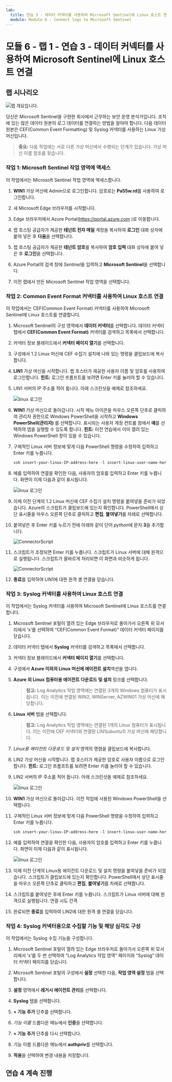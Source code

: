 ```yaml
---
lab:
  title: 연습 3 - 데이터 커넥터를 사용하여 Microsoft Sentinel에 Linux 호스트 연결
  module: Module 6 - Connect logs to Microsoft Sentinel
---
```


# <a name="module-6---lab-1---exercise-3---connect-linux-hosts-to-microsoft-sentinel-using-data-connectors"></a>모듈 6 - 랩 1 - 연습 3 - 데이터 커넥터를 사용하여 Microsoft Sentinel에 Linux 호스트 연결

## <a name="lab-scenario"></a>랩 시나리오

![랩 개요입니다.](../Media/SC-200-Lab_Diagrams_Mod6_L1_Ex3.png)

당신은 Microsoft Sentinel을 구현한 회사에서 근무하는 보안 운영 분석가입니다. 조직에 있는 많은 데이터 원본의 로그 데이터를 연결하는 방법을 알아야 합니다. 다음 데이터 원본은 CEF(Common Event Formatting) 및 Syslog 커넥터를 사용하는 Linux 가상 머신입니다.


>**중요:** 다음 작업에는 서로 다른 가상 머신에서 수행되는 단계가 있습니다. 가상 머신 이름 참조를 찾습니다.

### <a name="task-1-access-the-microsoft-sentinel-workspace"></a>작업 1: Microsoft Sentinel 작업 영역에 액세스

이 작업에서는 Microsoft Sentinel 작업 영역에 액세스합니다.

1. **WIN1** 가상 머신에 Admin으로 로그인합니다. 암호로는 **Pa55w.rd**를 사용하여 로그인합니다.  

1. 새 Microsoft Edge 브라우저를 시작합니다.

1. Edge 브라우저에서 Azure Portal(https://portal.azure.com )로 이동합니다.

1. 랩 호스팅 공급자가 제공한 **테넌트 전자 메일** 계정을 복사하여 **로그인** 대화 상자에 붙여 넣은 후 **다음**을 선택합니다.

1. 랩 호스팅 공급자가 제공한 **테넌트 암호**를 복사하여 **암호 입력** 대화 상자에 붙여 넣은 후 **로그인**을 선택합니다.

1. Azure Portal의 검색 창에 *Sentinel*을 입력하고 **Microsoft Sentinel**을 선택합니다.

1. 이전 랩에서 만든 Microsoft Sentinel 작업 영역을 선택합니다.


### <a name="task-2-connect-a-linux-host-using-the-common-event-format-connector"></a>작업 2: Common Event Format 커넥터를 사용하여 Linux 호스트 연결

이 작업에서는 CEF(Common Event Format) 커넥터를 사용하여 Microsoft Sentinel에 Linux 호스트를 연결합니다.

1. Microsoft Sentinel의 구성 영역에서 **데이터 커넥터**를 선택합니다. 데이터 커넥터 탭에서 **CEF(Common Event Format)** 커넥터를 검색하고 목록에서 선택합니다.

1. 커넥터 정보 블레이드에서 **커넥터 페이지 열기**를 선택합니다.

1. 구성에서 1.2 Linux 머신에 CEF 수집기 설치에 나와 있는 명령을 클립보드에 복사합니다. 

1. **LIN1** 가상 머신을 시작합니다. 랩 호스터가 제공한 사용자 이름 및 암호를 사용하여 로그인합니다. **힌트:** 로그인 프롬프트를 보려면 Enter 키를 눌러야 할 수 있습니다. 

1. LIN1 서버의 IP 주소를 적어 둡니다. 아래 스크린샷을 예제로 참조하세요.

    ![linux 로그인](../Media/LinuxLoginExample.png)

1. **WIN1** 가상 머신으로 돌아갑니다. 시작 메뉴 아이콘을 마우스 오른쪽 단추로 클릭하여 관리자 권한으로 Windows PowerShell을 시작하고 **Windows PowerShell(관리자)** 를 선택합니다. 표시되는 사용자 계정 컨트롤 창에서 **예**를 선택하여 앱을 실행할 수 있도록 합니다. **힌트:** 이전 연습에서 이미 열려 있는 Windows PowerShell 창이 있을 수 있습니다.

1. 구체적인 Linux 서버 정보에 맞게 다음 PowerShell 명령을 수정하여 입력하고 Enter 키를 누릅니다.

    ```PowerShell
    ssh insert-your-linux-IP-address-here -l insert-linux-user-name-here
    ```

1. 예를 입력하여 연결을 확인한 다음, 사용자의 암호를 입력하고 Enter 키를 누릅니다. 화면이 이제 다음과 같이 표시됩니다.

    ![linux 로그인](../Media/PSconnectLinux.png)

1. 이제 이전 단계의 1.2 Linux 머신에 CEF 수집기 설치 명령을 붙여넣을 준비가 되었습니다. Azure의 스크립트가 클립보드에 있는지 확인합니다. PowerShell에서 상단 표시줄을 마우스 오른쪽 단추로 클릭하고 **편집**, **붙여넣기**를 차례로 선택합니다. 

1. 붙여넣은 후 Enter 키를 누르기 전에 아래와 같이 단어 *python*에 문자 **3**을 추가합니다.

    ![ConnectorScript](../Media/ConnectorScript.png)


1. 스크립트가 조정되면 Enter 키를 누릅니다. 스크립트가 Linux 서버에 대해 원격으로 실행됩니다. 스크립트가 올바르게 처리되면 이 화면과 비슷하게 됩니다.

    ![ConnectorScript](../Media/LinuxConnected.png)

1. **종료**를 입력하여 LIN1에 대한 원격 셸 연결을 닫습니다.


### <a name="task-3-connect-a-linux-host-using-the-syslog-connector"></a>작업 3: Syslog 커넥터를 사용하여 Linux 호스트 연결

이 작업에서는 Syslog 커넥터를 사용하여 Microsoft Sentinel에 Linux 호스트를 연결합니다.

1. Microsoft Sentinel 포털이 열려 있는 Edge 브라우저로 돌아가서 오른쪽 위 모서리에서 ‘x’를 선택하여 “CEF(Common Event Format)” 데이터 커넥터 페이지를 닫습니다. 

1. 데이터 커넥터 탭에서 **Syslog** 커넥터를 검색하고 목록에서 선택합니다.

1. 커넥터 정보 블레이드에서 **커넥터 페이지 열기**를 선택합니다.

1. 구성에서 **Azure 이외의 Linux 머신에 에이전트 설치**섹션을 엽니다.

1. **Azure 외 Linux 컴퓨터용 에이전트 다운로드 및 설치** 링크를 선택합니다. 

    >**참고:** Log Analytics 작업 영역에는 연결된 3개의 Windows 컴퓨터가 표시됩니다. 이는 이전에 연결된 WIN2, WINServer, AZWIN01 가상 머신에 해당합니다.

1. **Linux 서버** 탭을 선택합니다.

    >**참고:** Log Analytics 작업 영역에는 연결된 1개의 Linux 컴퓨터가 표시됩니다. 이는 이전에 CEF 커넥터와 연결된 LIN1(ubuntu1) 가상 머신에 해당합니다.

1. *Linux용 에이전트 다운로드 및 설치* 영역의 명령을 클립보드에 복사합니다.

1. LIN2 가상 머신을 시작합니다. 랩 호스터가 제공한 암호로 사용자 이름으로 로그인합니다. **힌트:** 로그인 프롬프트를 보려면 Enter 키를 눌러야 할 수 있습니다.

1. LIN2 서버의 IP 주소를 적어 둡니다. 아래 스크린샷을 예제로 참조하세요.

    ![linux 로그인](../Media/LinuxLoginExample.png)

1. **WIN1** 가상 머신으로 돌아갑니다. 이전 작업에 사용된 Windows PowerShell을 선택합니다.

1. 구체적인 Linux 서버 정보에 맞게 다음 PowerShell 명령을 수정하여 입력하고 Enter 키를 누릅니다.

    ```PowerShell
    ssh insert-your-linux-IP-address-here -l insert-linux-user-name-here
    ```

1. 예를 입력하여 연결을 확인한 다음, 사용자의 암호를 입력하고 Enter 키를 누릅니다. 화면이 이제 다음과 같이 표시됩니다.

    ![linux 로그인](../Media/PSconnectLinux.png)

1. 이제 이전 단계의 Linux용 에이전트 다운로드 및 설치 명령을 붙여넣을 준비가 되었습니다. 스크립트가 클립보드에 있는지 확인합니다. PowerShell에서 상단 표시줄을 마우스 오른쪽 단추로 클릭하고 **편집**, **붙여넣기**를 차례로 선택합니다.

1. 스크립트를 붙여넣은 후에 Enter 키를 누릅니다. 스크립트가 Linux 서버에 대해 원격으로 실행됩니다. 연결 시도 간격

1. 완료되면 **종료**를 입력하여 LIN2에 대한 원격 셸 연결을 닫습니다.


### <a name="task-4-configure-the-facilities-you-want-to-collect-and-their-severities-for-the-syslog-connector"></a>작업 4: Syslog 커넥터용으로 수집할 기능 및 해당 심각도 구성

이 작업에서는 Syslog 수집 기능을 구성합니다.

1. Microsoft Sentinel 포털이 열려 있는 Edge 브라우저로 돌아가서 오른쪽 위 모서리에서 ‘x’를 두 번 선택하여 “Log Analytics 작업 영역” 페이지와 “Syslog” 데이터 커넥터 페이지를 닫습니다.

1. Microsoft Sentinel 포털의 구성에서 **설정** 선택한 다음, **작업 영역 설정** 탭을 선택합니다.

1. **설정** 영역에서 **레거시 에이전트 관리**를 선택합니다.

1. **Syslog** 탭을 선택합니다.

1. **+ 기능 추가** 단추를 선택합니다.

1. *기능 이름* 드롭다운 메뉴에서 **인증**을 선택합니다.

1. **+ 기능 추가** 단추를 다시 선택합니다.

1. 기능 이름 드롭다운 메뉴에서 **authpriv**를 선택합니다.

1. **적용**을 선택하여 변경 내용을 저장합니다.

## <a name="proceed-to-exercise-4"></a>연습 4 계속 진행
